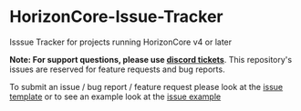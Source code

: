 # HorizonCore-Issue-Tracker
Isssue Tracker for projects running HorizonCore v4 or later

**Note: For support questions, please use [discord tickets](https://spoopydev.com/discord)**. This repository's issues are reserved for feature requests and bug reports.

To submit an issue / bug report / feature request please look at the [issue template](https://github.com/HorizonApp-Development/HorizonCore-Issue-Tracker/blob/master/ISSUES.md) or to see an example look at the [issue example](https://github.com/HorizonApp-Development/HorizonCore-Issue-Tracker/blob/master/ISSUES-EXAMPLE.md)
